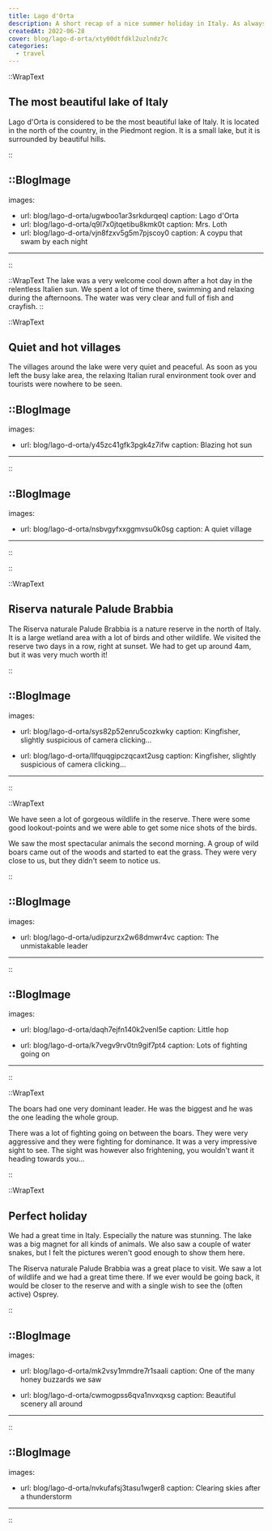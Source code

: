 ```yaml
---
title: Lago d'Orta
description: A short recap of a nice summer holiday in Italy. As always, I took a lot of pictures, especially of nature. Here are some of them.
createdAt: 2022-06-28
cover: blog/lago-d-orta/xty00dtfdkl2uzlndz7c
categories:
  - travel
---
```


::WrapText

<h2 class="mt-24 mb-6 text-3xl tracking-wide font-bold">The most beautiful lake of Italy</h2>
<p>Lago d'Orta is considered to be the most beautiful lake of Italy. It is located in the north of the country, in the Piedmont region. It is a small lake, but it is surrounded by beautiful hills.</p>
::

<!-- prettier-ignore -->
::BlogImage
---

images:

- url: blog/lago-d-orta/ugwboo1ar3srkdurqeql
  caption: Lago d'Orta
- url: blog/lago-d-orta/q9l7x0jtqetibu8kmk0t
  caption: Mrs. Loth
- url: blog/lago-d-orta/vjn8fzxv5g5m7pjscoy0
  caption: A coypu that swam by each night

---

::

::WrapText
The lake was a very welcome cool down after a hot day in the relentless Italien sun. We spent a lot of time there, swimming and relaxing during the afternoons. The water was very clear and full of fish and crayfish.
::

::WrapText

<h2 class="mt-24 mb-6 text-3xl tracking-wide font-bold">Quiet and hot villages</h2>
<p class="mb-24">The villages around the lake were very quiet and peaceful. As soon as you left the busy lake area, the relaxing Italian rural environment took over and tourists were nowhere to be seen.</p>

<!-- prettier-ignore -->
::BlogImage
---

images:

- url: blog/lago-d-orta/y45zc41gfk3pgk4z7ifw
  caption: Blazing hot sun

---

::

<!-- prettier-ignore -->
::BlogImage
---

images:

- url: blog/lago-d-orta/nsbvgyfxxggmvsu0k0sg
  caption: A quiet village

---

::

::

::WrapText

<h2 class="mt-24 mb-6 text-3xl tracking-wide font-bold">Riserva naturale Palude Brabbia</h2>
<p class="mb-24">The Riserva naturale Palude Brabbia is a nature reserve in the north of Italy. It is a large wetland area with a lot of birds and other wildlife. We visited the reserve two days in a row, right at sunset. We had to get up around 4am, but it was very much worth it!</p>

::

<!-- prettier-ignore -->
::BlogImage
---

images:

- url: blog/lago-d-orta/sys82p52enru5cozkwky
  caption: Kingfisher, slightly suspicious of camera clicking...

- url: blog/lago-d-orta/llfquqgipczqcaxt2usg
  caption: Kingfisher, slightly suspicious of camera clicking...

---

::

::WrapText

<p class="mb-6">
We have seen a lot of gorgeous wildlife in the reserve. There were some good lookout-points and we were able to get some nice shots of the birds.</p>

<p class="mb-6">
We saw the most spectacular animals the second morning. A group of wild boars came out of the woods and started to eat the grass. They were very close to us, but they didn't seem to notice us.</p>
::

<!-- prettier-ignore -->
::BlogImage
---

images:

- url: blog/lago-d-orta/udipzurzx2w68dmwr4vc
  caption: The unmistakable leader

---

::

<!-- prettier-ignore -->
::BlogImage
---

images:

- url: blog/lago-d-orta/daqh7ejfn140k2venl5e
  caption: Little hop

- url: blog/lago-d-orta/k7vegv9rv0tn9gif7pt4
  caption: Lots of fighting going on

---

::

::WrapText

<p>The boars had one very dominant leader. He was the biggest and he was the one leading the whole group.</p>
<p>There was a lot of fighting going on between the boars. They were very aggressive and they were fighting for dominance. It was a very impressive sight to see. The sight was however also frightening, you wouldn't want it heading towards you...</p>

::

::WrapText

<h2 class="mt-24 mb-6 text-3xl tracking-wide font-bold">Perfect holiday</h2>
<p class="mb-6">We had a great time in Italy. Especially the nature was stunning. The lake was a big magnet for all kinds of animals. We also saw a couple of water snakes, but I felt the pictures weren't good enough to show them here.</p>
<p class="mb-6">The Riserva naturale Palude Brabbia was a great place to visit. We saw a lot of wildlife and we had a great time there. If we ever would be going back, it would be closer to the reserve and with a single wish to see the (often active) Osprey.</p>
::

<!-- prettier-ignore -->
::BlogImage
---

images:

- url: blog/lago-d-orta/mk2vsy1mmdre7r1saali
  caption: One of the many honey buzzards we saw

- url: blog/lago-d-orta/cwmogpss6qva1nvxqxsg
  caption: Beautiful scenery all around

---

::

<!-- prettier-ignore -->
::BlogImage
---

images:

- url: blog/lago-d-orta/nvkufafsj3tasu1wger8
  caption: Clearing skies after a thunderstorm

---

::
